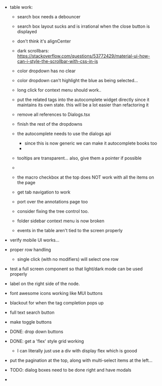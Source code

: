
- table work:
    - search box needs a debouncer
    - search box layout sucks and is irrational when the close button is displayed
    - don't think it's alignCenter 

    - dark scrollbars:
        https://stackoverflow.com/questions/53772429/material-ui-how-can-i-style-the-scrollbar-with-css-in-js

    - color dropdown has no clear
    - color dropdown can't highlight the blue as being selected... 


    - long click for context menu should work..
    - put the related tags into the autocomplete widget directly since
      it maintains its own state. this will be a lot easier than refactoring it
    - remove all references to Dialogs.tsx
    - finish the rest of the dropdowns
    - the autocomplete needs to use the dialogs api
        - since this is now generic we can make it autocomplete books too
        - 
    - tooltips are transparent... also, give them a pointer if possible
    - 
        
    - the macro checkbox at the top does NOT work with all the items on the page
    - get tab navigation to work
    - port over the annotations page too
    - consider fixing the tree control too.
    - folder sidebar context menu is now broken 
    - events in the table aren't tied to the screen properly
              
    
- verify mobile UI works... 

- proper row handling

    - single click (with no modifiers) will select one row 


- test a full screen component so that light/dark mode can be used properly

- label on the right side of the node.

- font awesome icons working like MUI buttons
- blackout for when the tag completion pops up
- full text search button
- make toggle buttons
- DONE: drop down buttons 
- DONE: get a 'flex' style grid working
    - I can literally just use a div with display flex which is goood


- put the pagination at the top, along with multi-select items at the left... 


- TODO: dialog boxes need to be done right and have modals

- 
